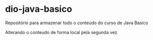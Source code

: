 # dio-java-basico
Repositório para armazenar todo o conteúdo do curso de Java Basico

Alterando o conteudo de forma local pela segunda vez
